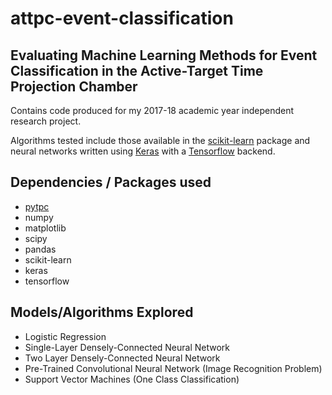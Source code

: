 # attpc-event-classification


## Evaluating Machine Learning Methods for Event Classification in the Active-Target Time Projection Chamber
Contains code produced for my 2017-18 academic year independent research project.


Algorithms tested include those available in the [scikit-learn](http://scikit-learn.org/stable/) package and neural
networks written using [Keras](https://keras.io/) with a [Tensorflow](https://www.tensorflow.org/) backend.


## Dependencies / Packages used
* [pytpc](https://github.com/ATTPC/pytpc)
* numpy
* matplotlib
* scipy
* pandas
* scikit-learn
* keras
* tensorflow


## Models/Algorithms Explored
* Logistic Regression
* Single-Layer Densely-Connected Neural Network
* Two Layer Densely-Connected Neural Network
* Pre-Trained Convolutional Neural Network (Image Recognition Problem)
* Support Vector Machines (One Class Classification)
